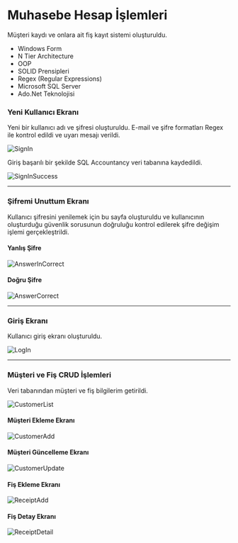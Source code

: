 # Muhasebe Hesap İşlemleri
Müşteri kaydı ve onlara ait fiş kayıt sistemi oluşturuldu.

- Windows Form
- N Tier Architecture
- OOP
- SOLID Prensipleri
- Regex (Regular Expressions)
- Microsoft SQL Server 
- Ado.Net Teknolojisi
  
### Yeni Kullanıcı Ekranı 
Yeni bir kullanıcı adı ve şifresi oluşturuldu. E-mail ve şifre formatları Regex ile kontrol edildi ve uyarı mesajı verildi.

![SignIn](https://user-images.githubusercontent.com/44968313/151973091-94504a6a-667f-4e76-a744-1f36e8348f34.PNG)

Giriş başarılı bir şekilde SQL Accountancy veri tabanına kaydedildi.

![SignInSuccess](https://user-images.githubusercontent.com/44968313/151973094-6fe381da-a49b-492b-9619-f169fa51b827.PNG)

---

### Şifremi Unuttum Ekranı

Kullanıcı şifresini yenilemek için bu sayfa oluşturuldu ve kullanıcının oluşturduğu güvenlik sorusunun doğruluğu kontrol edilerek şifre değişim işlemi gerçekleştrildi.

#### Yanlış Şifre

![AnswerInCorrect](https://user-images.githubusercontent.com/44968313/151973061-cabea744-5e84-4877-a2a6-179905380d85.PNG)

#### Doğru Şifre

![AnswerCorrect](https://user-images.githubusercontent.com/44968313/151973097-3040af52-5af7-4fd8-b585-48735cf221b0.PNG)

---

### Giriş Ekranı

Kullanıcı giriş ekranı oluşturuldu.

![LogIn](https://user-images.githubusercontent.com/44968313/151973078-5390fee9-22bd-4af2-a644-de6f17ea0aec.PNG)

---

### Müşteri ve Fiş CRUD İşlemleri

Veri tabanından müşteri ve fiş bilgilerim getirildi.

![CustomerList](https://user-images.githubusercontent.com/44968313/151973072-dfec309d-3667-4f5b-9cb8-595682c27fc7.PNG)

#### Müşteri Ekleme Ekranı

![CustomerAdd](https://user-images.githubusercontent.com/44968313/151973069-b2d7775f-00b3-4c4f-984e-25b08e4d84dd.PNG)


#### Müşteri Güncelleme Ekranı

![CustomerUpdate](https://user-images.githubusercontent.com/44968313/151973073-4d0d7789-b314-413b-a5fe-2d4dcda9ccdb.PNG)

#### Fiş Ekleme Ekranı

![ReceiptAdd](https://user-images.githubusercontent.com/44968313/151973083-792403c8-ef0f-4ec9-81db-846b8924fec5.PNG)

#### Fiş Detay Ekranı

![ReceiptDetail](https://user-images.githubusercontent.com/44968313/151973086-b0e3e2e0-31d7-4f45-8574-fb61dd567499.PNG)




